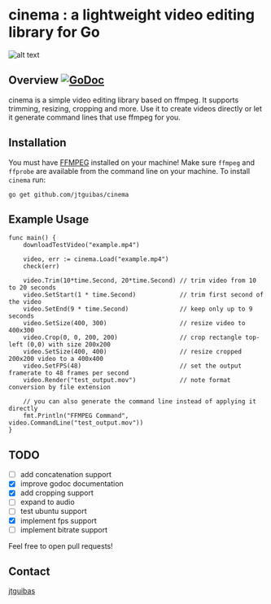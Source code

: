# cinema : a lightweight video editing library for Go


![alt text](https://i.imgur.com/uYRpL29.jpg "github.com/jtguibas/cinema")

## Overview [![GoDoc](https://godoc.org/github.com/jtguibas/cinema?status.svg)](https://godoc.org/github.com/jtguibas/cinema)

cinema is a simple video editing library based on ffmpeg. It supports trimming, resizing, cropping and more. Use it to create videos directly or let it generate command lines that use ffmpeg for you.

## Installation
You must have [FFMPEG](https://ffmpeg.org/download.html) installed on your machine! Make sure `ffmpeg` and `ffprobe` are available from the command line on your machine.
To install `cinema` run:
```
go get github.com/jtguibas/cinema
```

## Example Usage

```golang
func main() {
	downloadTestVideo("example.mp4")

	video, err := cinema.Load("example.mp4")
	check(err)

	video.Trim(10*time.Second, 20*time.Second) // trim video from 10 to 20 seconds
	video.SetStart(1 * time.Second)            // trim first second of the video
	video.SetEnd(9 * time.Second)              // keep only up to 9 seconds
	video.SetSize(400, 300)                    // resize video to 400x300
	video.Crop(0, 0, 200, 200)                 // crop rectangle top-left (0,0) with size 200x200
	video.SetSize(400, 400)                    // resize cropped 200x200 video to a 400x400
	video.SetFPS(48)                           // set the output framerate to 48 frames per second
	video.Render("test_output.mov")            // note format conversion by file extension

	// you can also generate the command line instead of applying it directly
	fmt.Println("FFMPEG Command", video.CommandLine("test_output.mov"))
}
```

## TODO

- [ ] add concatenation support
- [x] improve godoc documentation
- [x] add cropping support
- [ ] expand to audio
- [ ] test ubuntu support 
- [x] implement fps support
- [ ] implement bitrate support

Feel free to open pull requests!

## Contact
[jtguibas](https://github.com/jtguibas)

